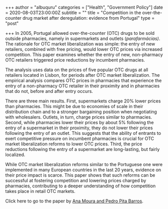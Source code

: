 +++
author = "albuquru"
categories = ["Health", "Government Policy"]
date = 2020-08-03T23:00:00Z
subtitle = ""
title = "Competition in the over-the-counter drug market after deregulation: evidence from Portugal"
type = "post"

+++
In 2005, Portugal allowed over-the-counter (OTC) drugs to be sold outside pharmacies, namely in supermarkets and outlets (_parafarmácias)_. The rationale for OTC market liberalization was simple: the entry of new retailers, combined with free pricing, would lower OTC prices via increased competition. This paper examines whether the entry of new, non-pharmacy OTC retailers triggered price reductions by incumbent pharmacies.

The analysis uses data on the prices of five popular OTC drugs at all retailers located in Lisbon, for periods after OTC market liberalization. The empirical analysis compares OTC prices in pharmacies that experience the entry of a non-pharmacy OTC retailer in their proximity and in pharmacies that do not, before and after entry occurs.

There are three main results. First, supermarkets charge 20% lower prices than pharmacies. This might be due to economies of scale in their distribution chain and to a stronger bargaining position when negotiating with wholesalers. Outlets, in turn, charge prices similar to pharmacies. Second, while pharmacies lower their prices by about 5% following the entry of a supermarket in their proximity, they do not lower their prices following the entry of an outlet. This suggests that the ability of entrants to exert competitive pressure on incumbent pharmacies is crucial for OTC market liberalization reforms to lower OTC prices. Third, the price reductions following the entry of a supermarket are long-lasting, but fairly localized.

While OTC market liberalization reforms similar to the Portuguese one were implemented in many European countries in the last 20 years, evidence on their price impact is scarce. This paper shows that such reforms can be successful at fostering competition and lowering prices charged by pharmacies, contributing to a deeper understanding of how competition takes place in retail OTC markets.

Click here to go to the paper by [Ana Moura and Pedro Pita Barros](https://onlinelibrary.wiley.com/doi/epdf/10.1002/hec.4109).